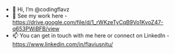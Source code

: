 - 👋 Hi, I’m @codingflavz
- 👀 See my work here - https://drive.google.com/file/d/1_rWKzeTyCqB9Vo1KvoZ47-q653PWiBFB/view
- 📫 You can get in touch with me here or connect on LinkedIn - https://www.linkedin.com/in/flaviusnitu/

<!---
codingflavz/codingflavz is a ✨ special ✨ repository because its `README.md` (this file) appears on your GitHub profile.
You can click the Preview link to take a look at your changes.
--->
